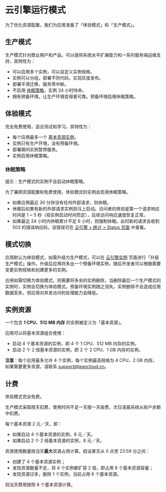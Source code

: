 # 云引擎运行模式

为了优化资源配置，我们为应用准备了「体验模式」和「生产模式」。

## 生产模式

生产模式针对商业用户和产品，可以提供系统水平扩展能力和一系列服务端运维支持，其特性为：

* 可以启用多个实例，可以自定义实例规格。
* 实例可以分组，部署不同代码，实现灰度发布。
* 部署平滑迁移，服务零中断。
* 不启用 [休眠策略](#休眠策略)，实例 24 小时待命。
* 拥有预备环境，让生产环境变得更可靠。预备环境启用休眠策略。

## 体验模式

完全免费使用，适合测试和学习。其特性为：

* 每个应用最多一个 [基本资源实例](#实例资源)。
* 实例只有生产环境，没有预备环境。
* 部署期间实例暂停服务。
* 实例启用休眠策略。

### 休眠策略

<div class="callout callout-info">提示：生产模式的实例不会启动休眠策略。</div>

为了兼顾资源配置和免费使用，体验模式的实例会启用休眠策略。

* 如果应用最近 30 分钟没有任何外部请求，则休眠。
* 休眠后如果有新的外部请求实例则马上启动。访问者的体验是第一个请求响应时间是 1 ~ 5 秒（视实例启动时间而定），后续访问响应速度恢复正常。
* 如果最近 24 小时内休眠累计不足 6 小时，则强制休眠。此时新的请求会收到 503 的错误响应码，该错误可在 [云引擎 > 统计 > Status 页面](/cloud.html?appid={{appid}}#/stat) 中查看。

## 模式切换

应用默认为体验模式，如需升级为生产模式，可以在 [云引擎实例](/cloud.html?appid={{appid}}#/leannode) 页面进行「升级生产模式」操作。升级后应用将多出一个预备环境实例，随后开发者可以根据需要变更实例规格和创建更多的实例。

应用如需切换为体验模式，则需要将多余的实例删除，当删除最后一个生产模式的实例时，实例会切换为体验模式，预备环境实例随之消失。实例删除不会造成应用数据丢失，但应用对并发访问的处理能力会降低。

## 实例资源

一个包含 **1 CPU、512 MB 内存** 的实例被定义为「基本资源」。

应用可以将基本资源组合使用：

* 启动 4 个基本资源的实例，即 4 个 1 CPU、512 MB 内存的实例。
* 启动 2 个 2 倍基本资源的实例，即 2 个 2 CPU、1 GB 内存的实例。

**注意**：每个应用最多允许 4 个实例，每个实例最高规格为 4 CPU、2 GB 内存。如果需要更多资源，请联系 <support@leancloud.cn>。

## 计费

体验模式完全免费。

生产模式采取按天扣费，使用时间不足一天按一天收费，次日凌晨系统从账户余额中扣费。

每个基本资源 2 元／天，即：

* 如果启动 4 个基本资源的实例，8 元／天。
* 如果启动 2 个 2 倍基本资源的实例，8 元／天。

资源使用数量按当天**最大**资源占用计算。假设某天从 0 点至 23:59 分之间：

* 创建了 4 个基本资源实例；
* 发现资源数量不足，将 4 个实例都扩容 2 倍，即占用 8 个基本资源容量；
* 发现资源过多，删除 1 个实例，当前占用 6 个基本资源。

则当天费用按照 8 个基本资源计算。
